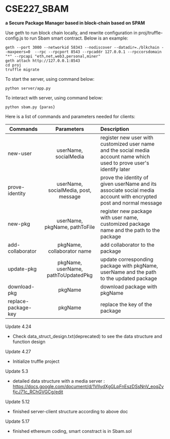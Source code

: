 # CSE227_SBAM

**a Secure Package Manager based in block-chain based on SPAM**

Use geth to run block chain locally,  and rewrite configuration in proj/truffle-config.js to run Sbam smart contract. Below is an example:

```
geth --port 3000 --networkid 58343 --nodiscover --datadir=./blkchain --maxpeers=0  --rpc --rpcport 8543 --rpcaddr 127.0.0.1 --rpccorsdomain "*" --rpcapi "eth,net,web3,personal,miner"
geth attach http://127.0.0.1:8543
cd proj
truffle migrate
```



To start the server, using command below:

```
python server/app.py
```

To interact with server, using command below:

```
python sbam.py {paras}
```

Here is a list of commands and parameters needed for clients:

 Commands      |  Parameters    |     Description 
 -------- | :-----------:  | :-----------
new-user     | userName, socialMedia     | register new user with customized user name and the social media account name which used to prove user's identify later
prove-identity     | userName, socialMedia, post, message     | prove the identity of given userName and its associate social media account with encrypted post and normal message
new-pkg     | userName, pkgName, pathToFile | register new package with user name, customized package name and the path to the package
add-collaborator  | pkgName, collaborator name | add collaborator to the package 
update-pkg  | pkgName, userName, pathToUpdatedPkg | update corresponding package with pkgName, userName and the path to the updated package
download-pkg  | pkgName | download package with pkgName
replace-package-key  | pkgName | replace the key of the package


Update 4.24

* Check data_struct_design.txt(deprecated) to see the data structure and function design

Update 4.27

* Initialize truffle project

Update 5.3
* detailed data structure with a media server : https://docs.google.com/document/d/1VIIydXgGLpFnEszDSsNnV_eoqZvfjcJ71c_RChGVGCg/edit

Update 5.12
* finished server-client structure according to above doc

Update 5.17

* finished ethereum coding, smart constract is in Sbam.sol

